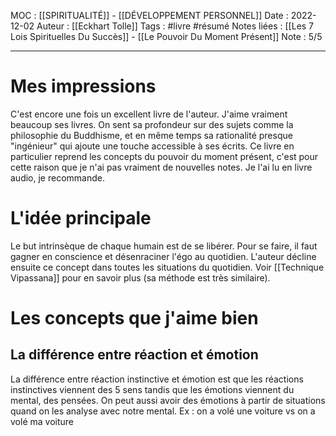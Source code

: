 MOC : [[SPIRITUALITÉ]] - [[DÉVELOPPEMENT PERSONNEL]]
Date : 2022-12-02
Auteur : [[Eckhart Tolle]]
Tags : #livre #résumé
Notes liées : [[Les 7 Lois Spirituelles Du Succès]] - [[Le Pouvoir Du Moment Présent]]
Note : 5/5
***
# Mes impressions
C'est encore une fois un excellent livre de l'auteur. J'aime vraiment beaucoup ses livres. On sent sa profondeur sur des sujets comme la philosophie du Buddhisme, et en même temps sa rationalité presque "ingénieur" qui ajoute une touche accessible à ses écrits. Ce livre en particulier reprend les concepts du pouvoir du moment présent, c'est pour cette raison que je n'ai pas vraiment de nouvelles notes. Je l'ai lu en livre audio, je recommande. 

# L'idée principale
Le but intrinsèque de chaque humain est de se libérer. Pour se faire, il faut gagner en conscience et désenraciner l'égo au quotidien. L'auteur décline ensuite ce concept dans toutes les situations du quotidien. Voir [[Technique Vipassana]] pour en savoir plus (sa méthode est très similaire). 

# Les concepts que j'aime bien
## La différence entre réaction et émotion
La différence entre réaction instinctive et émotion est que les réactions instinctives viennent des 5 sens tandis que les émotions viennent du mental, des pensées. On peut aussi avoir des émotions à partir de situations quand on les analyse avec notre mental.
Ex : on a volé une voiture vs on a volé ma voiture 

